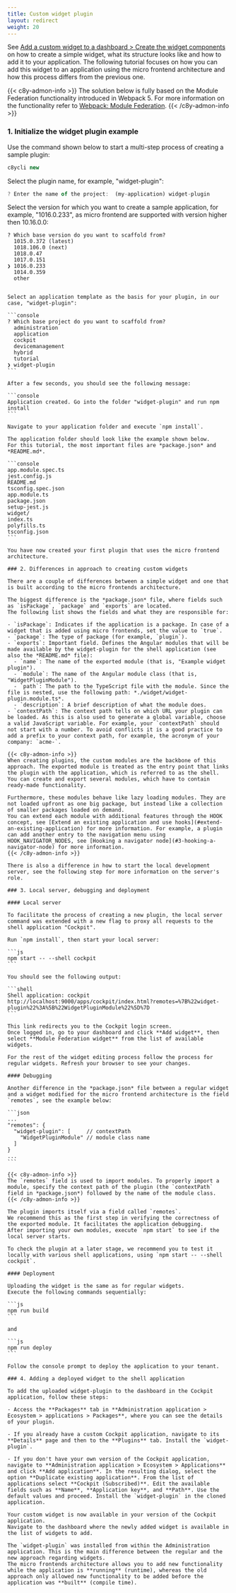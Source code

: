 ```yaml
---
title: Custom widget plugin
layout: redirect
weight: 20
---
```


See [Add a custom widget to a dashboard > Create the widget components](#2-create-the-widget-components) on how to create a simple widget, what its structure looks like and how to add it to your application.
The following tutorial focuses on how you can add this widget to an application using the micro frontend architecture and how this process differs from the previous one.

{{< c8y-admon-info >}}
The solution below is fully based on the Module Federation functionality introduced in Webpack 5. For more information on the functionality refer to [Webpack: Module Federation](https://webpack.js.org/concepts/module-federation/).
{{< /c8y-admon-info >}}

### 1. Initialize the widget plugin example

Use the command shown below to start a multi-step process of creating a sample plugin:

```js
c8ycli new
```

Select the plugin name, for example, "widget-plugin":

```js
? Enter the name of the project:  (my-application) widget-plugin
```


Select the version for which you want to create a sample application, for example, "1016.0.233", as micro frontend are supported with version higher then 10.16.0.0:

````console
? Which base version do you want to scaffold from?
  1015.0.372 (latest)
  1018.106.0 (next)
  1018.0.47
  1017.0.151
❯ 1016.0.233
  1014.0.359
  other


Select an application template as the basis for your plugin, in our case, "widget-plugin":

```console
? Which base project do you want to scaffold from?
  administration
  application
  cockpit
  devicemanagement
  hybrid
  tutorial
❯ widget-plugin
```

After a few seconds, you should see the following message:

```console
Application created. Go into the folder "widget-plugin" and run npm install
```

Navigate to your application folder and execute `npm install`.

The application folder should look like the example shown below.
For this tutorial, the most important files are *package.json* and *README.md*.

```console
app.module.spec.ts
jest.config.js
README.md
tsconfig.spec.json
app.module.ts
package.json
setup-jest.js
widget/
index.ts
polyfills.ts
tsconfig.json
```

You have now created your first plugin that uses the micro frontend architecture.

### 2. Differences in approach to creating custom widgets

There are a couple of differences between a simple widget and one that is built according to the micro frontends architecture.

The biggest difference is the *package.json* file, where fields such as `isPackage`, `package` and `exports` are located.
The following list shows the fields and what they are responsible for:

- `isPackage`: Indicates if the application is a package. In case of a widget that is added using micro frontends, set the value to `true`.
- `package`: The type of package (for example, `plugin`).
- `exports`: Important field. Defines the Angular modules that will be made available by the widget-plugin for the shell application (see also the *README.md* file):
  - `name`: The name of the exported module (that is, "Example widget plugin").
  - `module`: The name of the Angular module class (that is, "WidgetPluginModule").
  - `path`: The path to the TypeScript file with the module. Since the file is nested, use the following path: *./widget/widget-plugin.module.ts*.
  - `description`: A brief description of what the module does.
- `contextPath`: The context path tells on which URL your plugin can be loaded. As this is also used to generate a global variable, choose a valid JavaScript variable. For example, your `contextPath` should not start with a number. To avoid conflicts it is a good practice to add a prefix to your context path, for example, the acronym of your company: `acme-`.

{{< c8y-admon-info >}}
When creating plugins, the custom modules are the backbone of this approach. The exported module is treated as the entry point that links the plugin with the application, which is referred to as the shell. You can create and export several modules, which have to contain ready-made functionality.

Furthermore, these modules behave like lazy loading modules. They are not loaded upfront as one big package, but instead like a collection of smaller packages loaded on demand.
You can extend each module with additional features through the HOOK concept, see [Extend an existing application and use hooks](#extend-an-existing-application) for more information. For example, a plugin can add another entry to the navigation menu using HOOK_NAVIGATOR_NODES, see [Hooking a navigator node](#3-hooking-a-navigator-node) for more information.
{{< /c8y-admon-info >}}

There is also a difference in how to start the local development server, see the following step for more information on the server's role.

### 3. Local server, debugging and deployment

#### Local server

To facilitate the process of creating a new plugin, the local server command was extended with a new flag to proxy all requests to the shell application "Cockpit".

Run `npm install`, then start your local server:

```js
npm start -- --shell cockpit
```

You should see the following output:

```shell
Shell application: cockpit
http://localhost:9000/apps/cockpit/index.html?remotes=%7B%22widget-plugin%22%3A%5B%22WidgetPluginModule%22%5D%7D
```

This link redirects you to the Cockpit login screen.
Once logged in, go to your dashboard and click **Add widget**, then select **Module Federation widget** from the list of available widgets.

For the rest of the widget editing process follow the process for regular widgets. Refresh your browser to see your changes.

#### Debugging

Another difference in the *package.json* file between a regular widget and a widget modified for the micro frontend architecture is the field `remotes`, see the example below:

```json
...
"remotes": {
  "widget-plugin": [     // contextPath
    "WidgetPluginModule" // module class name
  ]
}
...
```

{{< c8y-admon-info >}}
The `remotes` field is used to import modules. To properly import a module, specify the context path of the plugin (the `contextPath` field in *package.json*) followed by the name of the module class.
{{< /c8y-admon-info >}}

The plugin imports itself via a field called `remotes`.
We recommend this as the first step in verifying the correctness of the exported module. It facilitates the application debugging.
After importing your own modules, execute `npm start` to see if the local server starts.

To check the plugin at a later stage, we recommend you to test it locally with various shell applications, using `npm start -- --shell cockpit`.

#### Deployment

Uploading the widget is the same as for regular widgets.
Execute the following commands sequentially:

```js
npm run build
```

and

```js
npm run deploy
```

Follow the console prompt to deploy the application to your tenant.

### 4. Adding a deployed widget to the shell application

To add the uploaded widget-plugin to the dashboard in the Cockpit application, follow these steps:

- Access the **Packages** tab in **Administration application > Ecosystem > applications > Packages**, where you can see the details of your plugin.

- If you already have a custom Cockpit application, navigate to its **Details** page and then to the **Plugins** tab. Install the `widget-plugin`.

- If you don't have your own version of the Cockpit application, navigate to **Administration application > Ecosystem > Applications** and click **Add application**. In the resulting dialog, select the option **Duplicate existing application**. From the list of applications select **Cockpit (Subscribed)**. Edit the available fields such as **Name**, **Application key**, and **Path**. Use the default values and proceed. Install the `widget-plugin` in the cloned application.

Your custom widget is now available in your version of the Cockpit application.
Navigate to the dashboard where the newly added widget is available in the list of widgets to add.

The `widget-plugin` was installed from within the Administration application. This is the main difference between the regular and the new approach regarding widgets.
The micro frontends architecture allows you to add new functionality while the application is **running** (runtime), whereas the old approach only allowed new functionality to be added before the application was **built** (compile time).
